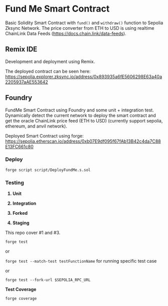 # Fund Me Smart Contract

Basic Solidity Smart Contract with ```fund()``` and ```withdraw()``` function to Sepolia Zksync Network. The price converter from ETH to USD is using realtime ChainLink Data Feeds (https://docs.chain.link/data-feeds).

## Remix IDE ##

Development and deployment using Remix.

The deployed contract can be seen here: https://sepolia.explorer.zksync.io/address/0x893935a6fE5606298E63a40a2205937aAE553642

## Foundry ##

FundMe Smart Contract using Foundry and some unit + integration test. Dynamically detect the current network to deploy the smart contract and get the oracle ChainLink price feed (ETH to USD) (currently support sepolia, ethereum, and anvil network).

Deployed Smart Contract using forge: https://sepolia.etherscan.io/address/0xb07E9df095f67fAb13B42c4da7C88E13FC661c80

### Deploy ###

```forge script script/DeployFundMe.s.sol```

### Testing ###

<b>

1. Unit

2. Integration

3. Forked

4. Staging
</b>

This repo cover #1 and #3.

```forge test```

or

```forge test --match-test testFunctionName``` for running specific test case 

or

```forge test --fork-url $SEPOLIA_RPC_URL```

<b>Test Coverage</b>

```forge coverage```